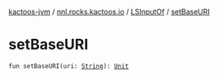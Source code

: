 [kactoos-jvm](../../index.md) / [nnl.rocks.kactoos.io](../index.md) / [LSInputOf](index.md) / [setBaseURI](./set-base-u-r-i.md)

# setBaseURI

`fun setBaseURI(uri: `[`String`](https://kotlinlang.org/api/latest/jvm/stdlib/kotlin/-string/index.html)`): `[`Unit`](https://kotlinlang.org/api/latest/jvm/stdlib/kotlin/-unit/index.html)